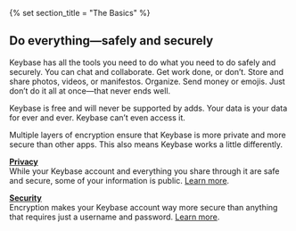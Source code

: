 {% set section_title = "The Basics" %}

## Do everything—safely and securely
Keybase has all the tools you need to do what you need to do safely and securely. You can chat and collaborate. Get work done, or don’t. Store and share photos, videos, or manifestos. Organize. Send money or emojis. Just don’t do it all at once—that never ends well.

Keybase is free and will never be supported by adds. Your data is your data for ever and ever. Keybase can’t even access it. 

Multiple layers of encryption ensure that Keybase is more private and more secure than other apps. This also means Keybase works a little differently.

[**Privacy**](/getting-started/privacy)  
While your Keybase account and everything you share through it are safe and secure, some of your information is public. [Learn more](/getting-started/privacy).

[**Security**](/getting-started/security)  
Encryption makes your Keybase account way more secure than anything that requires just a username and password. [Learn more](/getting-started/security).


